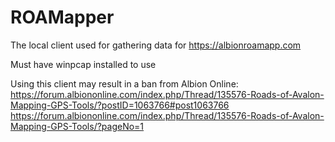 # ROAMapper

The local client used for gathering data for https://albionroamapp.com  

Must have winpcap installed to use 

Using this client may result in a ban from Albion Online:  
https://forum.albiononline.com/index.php/Thread/135576-Roads-of-Avalon-Mapping-GPS-Tools/?postID=1063766#post1063766
https://forum.albiononline.com/index.php/Thread/135576-Roads-of-Avalon-Mapping-GPS-Tools/?pageNo=1
